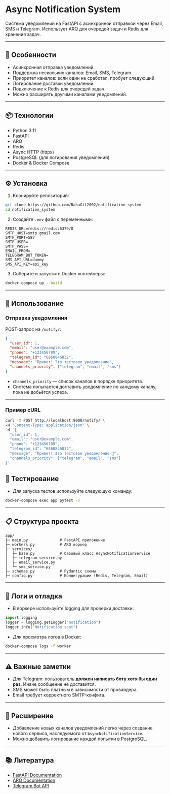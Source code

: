 # Async Notification System

Система уведомлений на FastAPI с асинхронной отправкой через Email, SMS и Telegram.
Использует ARQ для очередей задач и Redis для хранения задач.

---

## 🚀 Особенности

* Асинхронная отправка уведомлений.
* Поддержка нескольких каналов: Email, SMS, Telegram.
* Приоритет каналов: если один не сработал, пробует следующий.
* Логирование доставки уведомлений.
* Подключение к Redis для очередей задач.
* Можно расширять другими каналами уведомлений.

---

## 📦 Технологии

* Python 3.11
* FastAPI
* ARQ
* Redis
* Async HTTP (httpx)
* PostgreSQL (для логирования уведомлений)
* Docker & Docker Compose

---

## ⚙️ Установка

1. Клонируйте репозиторий:

```bash
git clone https://github.com/BahaGit2002/notification_system
cd notification_system
```

2. Создайте `.env` файл с переменными:

```env
REDIS_URL=redis://redis:6379/0
SMTP_HOST=smtp.gmail.com
SMTP_PORT=587
SMTP_USER=
SMTP_PASS=
EMAIL_FROM=
TELEGRAM_BOT_TOKEN=
SMS_API_URL=dummy
SMS_API_KEY=api_key
```

3. Соберите и запустите Docker контейнеры:

```bash
docker-compose up --build
```

---

## 📌 Использование

### Отправка уведомления

POST-запрос на `/notify/`:

```json
{
  "user_id": 1,
  "email": "user@example.com",
  "phone": "+123456789",
  "telegram_id": "6860846832",
  "message": "Привет! Это тестовое уведомление",
  "channels_priority": ["telegram", "email", "sms"]
}
```

* `channels_priority` — список каналов в порядке приоритета.
* Система попытается доставить уведомление по каждому каналу, пока не добьётся успеха.

---

### Пример cURL

```bash
curl -X POST http://localhost:8000/notify/ \
-H "Content-Type: application/json" \
-d '{
  "user_id": 1,
  "email": "user@example.com",
  "phone": "+123456789",
  "telegram_id": "6860846832",
  "message": "Привет! Это тестовое уведомление 👋",
  "channels_priority": ["telegram", "email", "sms"]
}'
```

## 🧪 Тестирование

* Для запуска тестов используйте следующую команду:
```bash
docker-compose exec app pytest -v
```

---

## 📋 Структура проекта

```
app/
├─ main.py              # FastAPI приложение
├─ workers.py           # ARQ воркер
├─ services/
│  ├─ base.py           # базовый класс AsyncNotificationService
│  ├─ telegram_service.py
│  ├─ email_service.py
│  └─ sms_service.py
├─ schemas.py           # Pydantic схемы
├─ config.py            # Конфигурации (Redis, Telegram, Email)
```

---

## 📝 Логи и отладка

* В воркере используйте logging для проверки доставки:

```python
import logging
logger = logging.getLogger("notification")
logger.info("Notification sent")
```

* Для просмотра логов в Docker:

```bash
docker-compose logs -f worker
```

---

## ⚠️ Важные заметки

* Для Telegram: пользователь **должен написать боту хотя бы один раз**. Иначе сообщение не доставится.
* SMS может быть платным в зависимости от провайдера.
* Email требует корректного SMTP-конфига.

---

## 🔧 Расширение

* Добавление новых каналов уведомлений легко через создание нового сервиса, наследуемого от `AsyncNotificationService`.
* Можно добавить логирование каждой попытки в PostgreSQL.

---

## 📚 Литература

* [FastAPI Documentation](https://fastapi.tiangolo.com/)
* [ARQ Documentation](https://arq-docs.helpmanual.io/)
* [Telegram Bot API](https://core.telegram.org/bots/api)
